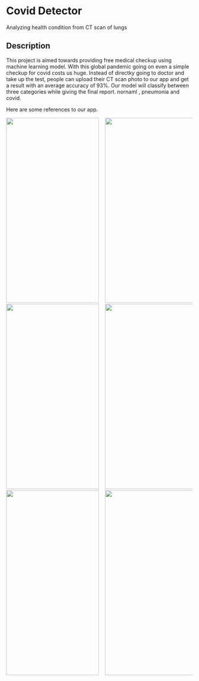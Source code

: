 # Covid Detector

Analyzing health condition from CT scan of lungs

## Description

This project is aimed towards providing free medical checkup using machine learning model. With this global pandemic going on even a simple checkup for covid  costs us huge. Instead of directky going to doctor and take up the test, people can upload their CT scan photo to our app and get a result with an average accuracy of 93%. Our model will classify between three categories while giving the final report. nornaml , pneumonia and covid. 


Here are some references to our app.

<pre>
<img src="https://user-images.githubusercontent.com/73310711/124322669-7d17eb00-db9d-11eb-8afb-1c401f3ef292.jpg" width="250" height="500">  <img src="https://user-images.githubusercontent.com/73310711/124322794-bb150f00-db9d-11eb-97b9-f71486fb0af0.jpg" width="250" height="500">  <img src="https://user-images.githubusercontent.com/73310711/124322812-c5cfa400-db9d-11eb-9b10-fc62756f30bc.jpg" width="250" height="500">
<img src="https://user-images.githubusercontent.com/73310711/124322818-cb2cee80-db9d-11eb-9976-382b021c77a5.jpg" width="250" height="500">  <img src="https://user-images.githubusercontent.com/73310711/124322872-e4ce3600-db9d-11eb-86db-e97476dd3bdf.jpeg" width="250" height="500">  <img src="https://user-images.githubusercontent.com/73310711/124322931-02030480-db9e-11eb-8975-d6a1d4164de5.jpg" width="250" height="500"> 
<img src="https://user-images.githubusercontent.com/73310711/124322939-062f2200-db9e-11eb-8909-48fc5a0deb8f.jpeg" width="250" height="500">  <img src="https://user-images.githubusercontent.com/73310711/124322953-08917c00-db9e-11eb-91a1-05ce3f039dfa.jpeg" width="250" height="500">
</pre>
